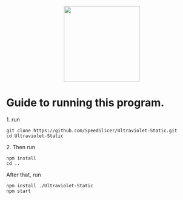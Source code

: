 <p align="center"><img src="https://raw.githubusercontent.com/SpeedSlicer/Ultraviolet-Static/main/public/logo.jpg" height="200"></p>
<h1>Guide to running this program.</h1>
<p>1. run </p>

```
git clone https://github.com/SpeedSlicer/Ultraviolet-Static.git
cd Ultraviolet-Static
```
<p>2. Then run</p>

```
npm install
cd ..
```
<p>After that, run</p>



```
npm install ./Ultraviolet-Static
npm start
```
